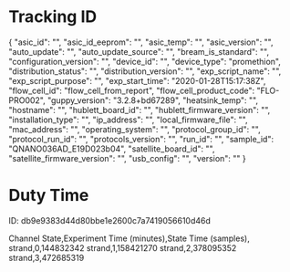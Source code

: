 Tracking ID
===========

{
"asic_id": "",
"asic_id_eeprom": "",
"asic_temp": "",
"asic_version": "",
"auto_update": "",
"auto_update_source": "",
"bream_is_standard": "",
"configuration_version": "",
"device_id": "",
"device_type": "promethion",
"distribution_status": "",
"distribution_version": "",
"exp_script_name": "",
"exp_script_purpose": "",
"exp_start_time": "2020-01-28T15:17:38Z",
"flow_cell_id": "flow_cell_from_report",
"flow_cell_product_code": "FLO-PRO002",
"guppy_version": "3.2.8+bd67289",
"heatsink_temp": "",
"hostname": "",
"hublett_board_id": "",
"hublett_firmware_version": "",
"installation_type": "",
"ip_address": "",
"local_firmware_file": "",
"mac_address": "",
"operating_system": "",
"protocol_group_id": "",
"protocol_run_id": "",
"protocols_version": "",
"run_id": "",
"sample_id": "QNANO036AD_E19D023b04",
"satellite_board_id": "",
"satellite_firmware_version": "",
"usb_config": "",
"version": ""
}

Duty Time
=========

ID: db9e9383d44d80bbe1e2600c7a7419056610d46d

Channel State,Experiment Time (minutes),State Time (samples),
strand,0,144832342
strand,1,158421270
strand,2,378095352
strand,3,472685319
